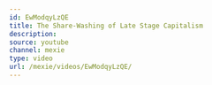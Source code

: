 ```yaml
---
id: EwModqyLzQE
title: The Share-Washing of Late Stage Capitalism
description:
source: youtube
channel: mexie
type: video
url: /mexie/videos/EwModqyLzQE/
---
```

